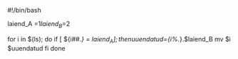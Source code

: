 #!/bin/bash

laiend_A =$1
laiend_B =$2

for i in $(ls); do
    if [ ${i##*.} = $laiend_A ]; then
        uuendatud=${i%.*}.$laiend_B
        mv $i $uuendatud
    fi
done
